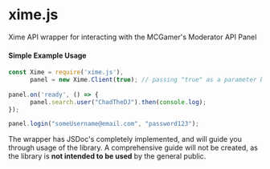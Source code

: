 # xime.js

Xime API wrapper for interacting with the MCGamer's Moderator API Panel

#### Simple Example Usage
```js
const Xime = require('xime.js'),
      panel = new Xime.Client(true); // passing "true" as a parameter bypasses 2FA for the account.
      
panel.on('ready', () => {
      panel.search.user("ChadTheDJ").then(console.log);
});

panel.login("someUsername@email.com", "password123");
```

The wrapper has JSDoc's completely implemented, and will guide you through usage of the library.
A comprehensive guide will not be created, as the library is **not intended to be used** by the general public. 
